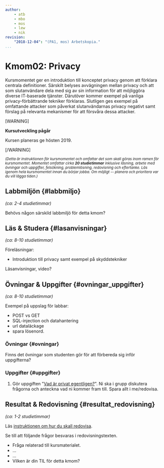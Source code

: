 ```yaml
---
author:
    - atb
    - mbo
    - mos
    - lew
    - nik
revision:
    "2018-12-04": "(PA1, mos) Arbetskopia."
...
```

Kmom02: Privacy
==================================

Kursmomentet ger en introduktion till konceptet privacy genom att förklara centrala definitioner. Särskilt belyses avvägningen mellan privacy och att som slutanvändare dela med sig av sin information för att möjliggöra diverse IT-baserade tjänster. Därutöver kommer exempel på vanliga privacy-förbättrande tekniker förklaras. Slutligen ges exempel på omfattande attacker som påverkat slutanvändarnas privacy negativt samt förslag på relevanta mekanismer för att försvåra dessa attacker.

[WARNING]

**Kursutveckling pågår**

Kursen planeras ge hösten 2019.

[/WARNING]



<!--more-->

<small><i>(Detta är instruktionen för kursmomentet och omfattar det som skall göras inom ramen för kursmomentet. Momentet omfattar cirka **20 studietimmar** inklusive läsning, arbete med övningar och uppgifter, felsökning, problemlösning, redovisning och eftertanke. Läs igenom hela kursmomentet innan du börjar jobba. Om möjligt -- planera och prioritera var du vill lägga tiden.)</i></small>



Labbmiljön  {#labbmiljo}
---------------------------------

*(ca: 2-4 studietimmar)*

Behövs någon särskild labbmiljö för detta kmom?



Läs &amp; Studera  {#lasanvisningar}
---------------------------------

*(ca: 8-10 studietimmar)*

Föreläsningar:
- Introduktion till privacy samt exempel på skyddstekniker

Läsanvisningar, video?



Övningar & Uppgifter  {#ovningar_uppgifter}
-------------------------------------------

*(ca: 8-10 studietimmar)*

Exempel på uppslag för labbar:

* POST vs GET
* SQL-injection och datahantering
* url dataläckage
* spara lösenord.



### Övningar {#ovningar}

Finns det övningar som studenten gör för att förbereda sig inför uppgifterna?



### Uppgifter {#uppgifter}

<!-- Finns det uppgifter som skall utföras och redovisas? -->

1. Gör uppgiften "[Vad är privat egentligen?](uppgift/vad_ar_privat_egentligen)". Ni ska i grupp diskutera frågorna och anteckna vad ni kommer fram till. Spara allt i me/redovisa.


Resultat & Redovisning  {#resultat_redovisning}
-----------------------------------------------

*(ca: 1-2 studietimmar)*

Läs [instruktionen om hur du skall redovisa](./../redovisa).

Se till att följande frågor besvaras i redovisningstexten.

* Fråga relaterad till kursmaterialet.
* ...
* ...
* Vilken är din TIL för detta kmom?
